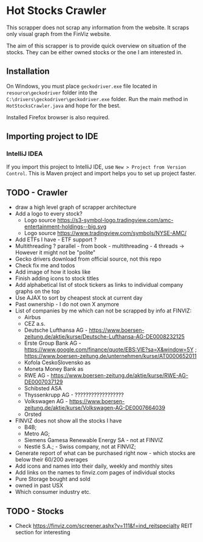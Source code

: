 # Hot Stocks Crawler

This scrapper does not scrap any information from the website. It scraps only visual graph from the FinViz website.

The aim of this scrapper is to provide quick overview on situation of the stocks. They can be either owned stocks or the one I am interested in.

## Installation

On Windows, you must place `geckodriver.exe` file located in `resource\geckodriver` folder into the `C:\drivers\geckodriver\geckodriver.exe` folder. Run the main method in `HotStocksCrawler.java` and hope for the best.

Installed Firefox browser is also required.

## Importing project to IDE

### IntelliJ IDEA
If you import this project to IntelliJ IDE, use `New > Project from Version Control`. This is Maven project and import helps you to set up project faster.

## TODO - Crawler
+ draw a high level graph of scrapper architecture
+ Add a logo to every stock? 
  + Logo source https://s3-symbol-logo.tradingview.com/amc-entertainment-holdings--big.svg
  + Logo source https://www.tradingview.com/symbols/NYSE-AMC/
+ Add ETFs I have - ETF support ?
+ Multithreading ? parallel - from book - multithreading - 4 threads -> However it might not be "polite"
+ Gecko drivers download from official source, not this repo
+ Check fix me and todos
+ Add image of how it looks like
+ Finish adding icons to stock titles
+ Add alphabetical list of stock tickers as links to individual company graphs on the top
+ Use AJAX to sort by cheapest stock at current day
+ Past ownership - I do not own X anymore
+ List of companies by me which can not be scrapped by info at FINVIZ:
  + Airbus
  + CEZ a.s.
  + Deutsche Lufthansa AG - https://www.boersen-zeitung.de/aktie/kurse/Deutsche-Lufthansa-AG-DE0008232125
  + Erste Group Bank AG - https://www.google.com/finance/quote/EBS:VIE?sa=X&window=5Y ; https://www.boersen-zeitung.de/unternehmen/kurse/AT0000652011
  + Kofola CeskoSlovensko as
  + Moneta Money Bank as
  + RWE AG - https://www.boersen-zeitung.de/aktie/kurse/RWE-AG-DE0007037129
  + Schibsted ASA
  + Thyssenkrupp AG - ??????????????????
  + Volkswagen AG - https://www.boersen-zeitung.de/aktie/kurse/Volkswagen-AG-DE0007664039
  + Orsted
+ FINVIZ does not show all the stocks I have
  + B4B; 
  + Metro AG; 
  + Siemens Gamesa Renewable Energy SA - not at FINVIZ
  + Nestlé S.A.; - Swiss company, not at FINVIZ;
+ Generate report of what can be purchased right now - which stocks are below their 60/200 averages
+ Add icons and names into their daily, weekly and monthly sites
+ Add links on the names to finviz.com pages of individual stocks
+ Pure Storage bought and sold
+ owned in past USX
+ Which consumer industry etc.

## TODO - Stocks
+ Check https://finviz.com/screener.ashx?v=111&f=ind_reitspecialty REIT section for interesting
